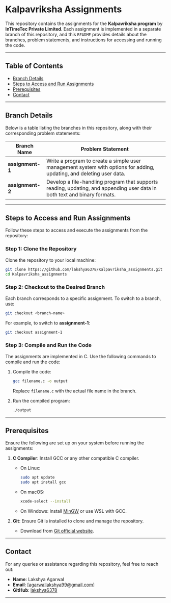 # Kalpavriksha Assignments

This repository contains the assignments for the **Kalpavriksha program** by **InTimeTec Private Limited**. Each assignment is implemented in a separate branch of this repository, and this `README` provides details about the branches, problem statements, and instructions for accessing and running the code.

---

## Table of Contents

- [Branch Details](#branch-details)
- [Steps to Access and Run Assignments](#steps-to-access-and-run-assignments)
- [Prerequisites](#prerequisites)
- [Contact](#contact)

---

## Branch Details

Below is a table listing the branches in this repository, along with their corresponding problem statements:

| Branch Name         | Problem Statement                                                                                 |
|---------------------|--------------------------------------------------------------------------------------------------|
| **assignment-1**    | Write a program to create a simple user management system with options for adding, updating, and deleting user data. |
| **assignment-2**    | Develop a file-handling program that supports reading, updating, and appending user data in both text and binary formats. |

---

## Steps to Access and Run Assignments

Follow these steps to access and execute the assignments from the repository:

### Step 1: Clone the Repository
Clone the repository to your local machine:
```bash
git clone https://github.com/lakshya6378/Kalpavriksha_assignments.git
cd Kalpavriksha_assignments
```

### Step 2: Checkout to the Desired Branch
Each branch corresponds to a specific assignment. To switch to a branch, use:
```bash
git checkout <branch-name>
```
For example, to switch to **assignment-1**:
```bash
git checkout assignment-1
```

### Step 3: Compile and Run the Code
The assignments are implemented in C. Use the following commands to compile and run the code:
1. Compile the code:
   ```bash
   gcc filename.c -o output
   ```
   Replace `filename.c` with the actual file name in the branch.

2. Run the compiled program:
   ```bash
   ./output
   ```

---

## Prerequisites

Ensure the following are set up on your system before running the assignments:
1. **C Compiler**: Install GCC or any other compatible C compiler.
   - On Linux:
     ```bash
     sudo apt update
     sudo apt install gcc
     ```
   - On macOS:
     ```bash
     xcode-select --install
     ```
   - On Windows: Install [MinGW](http://mingw-w64.org/) or use WSL with GCC.

2. **Git**: Ensure Git is installed to clone and manage the repository.
   - Download from [Git official website](https://git-scm.com/).

---

## Contact

For any queries or assistance regarding this repository, feel free to reach out:
- **Name**: Lakshya Agarwal
- **Email**: [agarwallakshya99@gmail.com]
- **GitHub**: [lakshya6378](https://github.com/lakshya6378)

---

